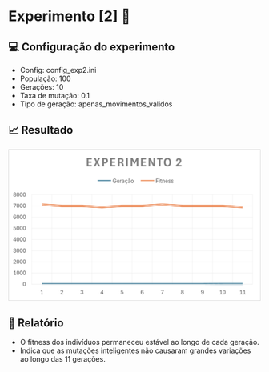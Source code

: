 # Experimento [2] 🔬

## 💻 Configuração do experimento
- Config: config_exp2.ini
- População: 100
- Gerações: 10
- Taxa de mutação: 0.1
- Tipo de geração: apenas_movimentos_validos

## 📈 Resultado
![Resultado do Experimento](img2.png)

## 📁 Relatório
- O fitness dos indivíduos permaneceu estável ao longo de cada geração.
- Indica que as mutações inteligentes não causaram grandes variações ao longo das 11 gerações.


